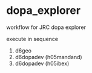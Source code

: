 # dopa_explorer
workflow for JRC dopa explorer


execute in sequence

1.  d6geo
2.  d6dopadev (h05mandand)
3.  d6dopadev (h05ibex)

